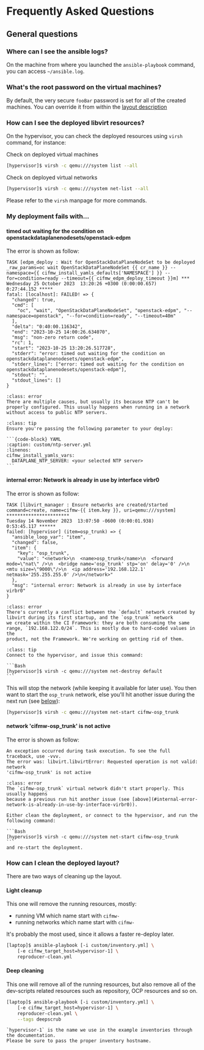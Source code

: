 # Frequently Asked Questions

## General questions

### Where can I see the ansible logs?

On the machine from where you launched the `ansible-playbook` command, you
can access `~/ansible.log`.

### What's the root password on the virtual machines?

By default, the very secure `fooBar` password is set for all of the created machines. You can
override it from within the [layout description](../roles/libvirt_manager.md#structure-for-cifmw-libvirt-manager-configuration)

### How can I see the deployed libvirt resources?

On the hypervisor, you can check the deployed resources using `virsh` command, for instance:

Check on deployed virtual machines
```Bash
[hypervisor]$ virsh -c qemu:///system list --all
```

Check on deployed virtual networks
```Bash
[hypervisor]$ virsh -c qemu:///system net-list --all
```

Please refer to the `virsh` manpage for more commands.

### My deployment fails with...

#### timed out waiting for the condition on openstackdataplanenodesets/openstack-edpm

The error is shown as follow:

```
TASK [edpm_deploy : Wait for OpenStackDataPlaneNodeSet to be deployed _raw_params=oc wait OpenStackDataPlaneNodeSet {{ cr_name }} --namespace={{ cifmw_install_yamls_defaults['NAMESPACE'] }} --for=condition=ready --timeout={{ cifmw_edpm_deploy_timeout }}m] ***
Wednesday 25 October 2023  13:20:26 +0300 (0:00:00.657)       0:27:44.152 *****
fatal: [localhost]: FAILED! => {
  "changed": true,
  "cmd": [
    "oc", "wait", "OpenStackDataPlaneNodeSet", "openstack-edpm", "--namespace=openstack", "--for=condition=ready", "--timeout=40m"
  ],
  "delta": "0:40:00.116342",
  "end": "2023-10-25 14:00:26.634070",
  "msg": "non-zero return code",
  "rc": 1,
  "start": "2023-10-25 13:20:26.517728",
  "stderr": "error: timed out waiting for the condition on openstackdataplanenodesets/openstack-edpm",
  "stderr_lines": ["error: timed out waiting for the condition on openstackdataplanenodesets/openstack-edpm"],
  "stdout": "",
  "stdout_lines": []
}
```

~~~{admonition} Cause
:class: error
There are multiple causes, but usually its because NTP can't be properly configured. This usually happens when running in a network
without access to public NTP servers.
~~~

~~~{admonition} Solution
:class: tip
Ensure you're passing the following parameter to your deploy:

```{code-block} YAML
:caption: custom/ntp-server.yml
:linenos:
cifmw_install_yamls_vars:
  DATAPLANE_NTP_SERVER: <your selected NTP server>
```
~~~

#### internal error: Network is already in use by interface virbr0

The error is shown as follow:

```
TASK [libvirt_manager : Ensure networks are created/started command=create, name=cifmw-{{ item.key }}, uri=qemu:///system] ***********************
Tuesday 14 November 2023  13:07:50 -0600 (0:00:01.938)       0:53:45.117 ******
failed: [hypervisor] (item=osp_trunk) => {
  "ansible_loop_var": "item",
  "changed": false,
  "item": {
    "key": "osp_trunk",
    "value": "<network>\n  <name>osp_trunk</name>\n  <forward mode=\"nat\" />\n  <bridge name='osp_trunk' stp='on' delay='0' />\n  <mtu size=\"9000\"/>\n  <ip address='192.168.122.1' netmask='255.255.255.0' />\n</network>"
  },
  "msg": "internal error: Network is already in use by interface virbr0"
}
```

~~~{admonition} Cause
:class: error
There's currently a conflict between the `default` network created by libvirt during its first startup, and the `osp_trunk` network
we create within the CI Framework: they are both consuming the same range, `192.168.122.0/24`. This is mostly due to hard-coded values in the
product, not the Framework. We're working on getting rid of them.
~~~

~~~{admonition} Solution
:class: tip
Connect to the hypervisor, and issue this command:

```Bash
[hypervisor]$ virsh -c qemu:///system net-destroy default
```
~~~

This will stop the network (while keeping it available for later use). You then want to start the `osp_trunk` network, else you'll hit another issue
during the next run (see [below](#network-cifmw-osp-trunk-is-not-active)):


```Bash
[hypervisor]$ virsh -c qemu:///system net-start cifmw-osp_trunk
```

#### network 'cifmw-osp_trunk' is not active

The error is shown as follow:

```
An exception occurred during task execution. To see the full traceback, use -vvv.
The error was: libvirt.libvirtError: Requested operation is not valid: network
'cifmw-osp_trunk' is not active
```

~~~{admonition} Cause
:class: error
The `cifmw-osp_trunk` virtual network didn't start properly. This usually happens
because a previous run hit another issue (see [above](#internal-error-network-is-already-in-use-by-interface-virbr0)).
~~~

~~~{admonition} Solution
Either clean the deployment, or connect to the hypervisor, and run the following command:

```Bash
[hypervisor]$ virsh -c qemu:///system net-start cifmw-osp_trunk
```
and re-start the deployment.
~~~


### How can I clean the deployed layout?

There are two ways of cleaning up the layout.

#### Light cleanup

This one will remove the running resources, mostly:

- running VM which name start with `cifmw-`
- running networks which name start with `cifmw-`

It's probably the most used, since it allows a faster re-deploy later.

```Bash
[laptop]$ ansible-playbook [-i custom/inventory.yml] \
    [-e cifmw_target_host=hypervisor-1] \
    reproducer-clean.yml
```

#### Deep cleaning

This one will remove all of the running resources, but also remove all of the
dev-scripts related resources such as repository, OCP resources and so on.


```Bash
[laptop]$ ansible-playbook [-i custom/inventory.yml] \
    [-e cifmw_target_host=hypervisor-1] \
    reproducer-clean.yml \
    --tags deepscrub
```

~~~{tip}
`hypervisor-1` is the name we use in the example inventories through the documentation.
Please be sure to pass the proper inventory hostname.
~~~
